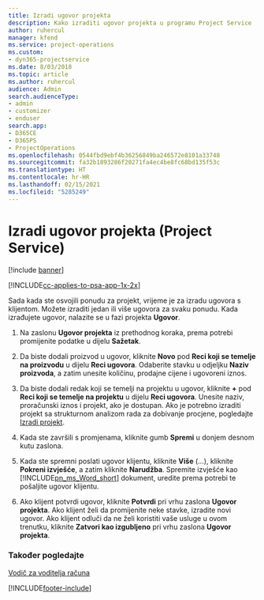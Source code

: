```yaml
---
title: Izradi ugovor projekta
description: Kako izraditi ugovor projekta u programu Project Service
author: ruhercul
manager: kfend
ms.service: project-operations
ms.custom:
- dyn365-projectservice
ms.date: 8/03/2018
ms.topic: article
ms.author: ruhercul
audience: Admin
search.audienceType:
- admin
- customizer
- enduser
search.app:
- D365CE
- D365PS
- ProjectOperations
ms.openlocfilehash: 0544fbd9ebf4b36256849ba246572e8101a33748
ms.sourcegitcommit: fa32b1893286f20271fa4ec4be8fc68bd135f53c
ms.translationtype: HT
ms.contentlocale: hr-HR
ms.lasthandoff: 02/15/2021
ms.locfileid: "5285249"
---
```

# <a name="create-a-project-contract-project-service"></a>Izradi ugovor projekta (Project Service)

[!include [banner](../includes/psa-now-project-operations.md)]

[!INCLUDE[cc-applies-to-psa-app-1x-2x](../includes/cc-applies-to-psa-app-1x-2x.md)]

Sada kada ste osvojili ponudu za projekt, vrijeme je za izradu ugovora s klijentom. Možete izraditi jedan ili više ugovora za svaku ponudu. Kada izrađujete ugovor, nalazite se u fazi projekta **Ugovor**.  
  
1. Na zaslonu **Ugovor projekta** iz prethodnog koraka, prema potrebi promijenite podatke u dijelu **Sažetak**.  
  
2. Da biste dodali proizvod u ugovor, kliknite **Novo** pod **Reci koji se temelje na proizvodu** u dijelu **Reci ugovora**. Odaberite stavku u odjeljku **Naziv proizvoda**, a zatim unesite količinu, prodajne cijene i ugovoreni iznos.  
  
3. Da biste dodali redak koji se temelji na projektu u ugovor, kliknite **+** pod **Reci koji se temelje na projektu** u dijelu **Reci ugovora**. Unesite naziv, proračunski iznos i projekt, ako je dostupan. Ako je potrebno izraditi projekt sa strukturnom analizom rada za dobivanje procjene, pogledajte [Izradi projekt](../psa/create-project.md).  
  
4. Kada ste završili s promjenama, kliknite gumb **Spremi** u donjem desnom kutu zaslona.  
  
5. Kada ste spremni poslati ugovor klijentu, kliknite **Više** (...), kliknite **Pokreni izvješće**, a zatim kliknite **Narudžba**. Spremite izvješće kao [!INCLUDE[pn_ms_Word_short](../includes/pn-ms-word-short.md)] dokument, uredite prema potrebi te pošaljite ugovor klijentu.  
  
6. Ako klijent potvrdi ugovor, kliknite **Potvrdi** pri vrhu zaslona **Ugovor projekta**. Ako klijent želi da promijenite neke stavke, izradite novi ugovor. Ako klijent odluči da ne želi koristiti vaše usluge u ovom trenutku, kliknite **Zatvori kao izgubljeno** pri vrhu zaslona **Ugovor projekta**.  
  
### <a name="see-also"></a>Također pogledajte  
 [Vodič za voditelja računa](../psa/account-manager-guide.md)


[!INCLUDE[footer-include](../includes/footer-banner.md)]